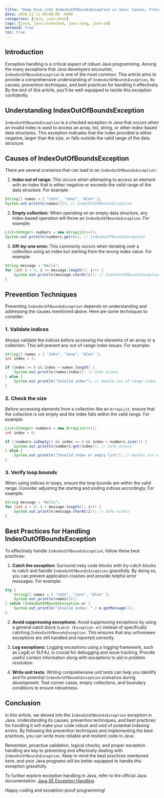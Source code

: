 ```yaml
---
title: "Deep Dive into IndexOutOfBoundsException in Java: Causes, Prevention, and Best Practices"
date: 2024-11-11 09:00:00 -0000
categories: [Java, java.base]
tags: [java, java-unchecked, java.lang, java-se]
mermaid: true
toc: true
---
```



## Introduction

Exception handling is a critical aspect of robust Java programming. Among the many exceptions that Java developers encounter, `IndexOutOfBoundsException` is one of the most common. This article aims to provide a comprehensive understanding of `IndexOutOfBoundsException`, its causes, prevention techniques, and best practices for handling it effectively. By the end of this article, you'll be well-equipped to tackle this exception confidently.

## Understanding IndexOutOfBoundsException

`IndexOutOfBoundsException` is a checked exception in Java that occurs when an invalid index is used to access an array, list, string, or other index-based data structures. This exception indicates that the index provided is either negative, larger than the size, or falls outside the valid range of the data structure.

## Causes of IndexOutOfBoundsException

There are several scenarios that can lead to an `IndexOutOfBoundsException`:

1. **Index out of range:** This occurs when attempting to access an element with an index that is either negative or exceeds the valid range of the data structure. For example:

```java
String[] names = { "John", "Jane", "Alex" };
System.out.println(names[3]); // IndexOutOfBoundsException
```

2. **Empty collection:** When operating on an empty data structure, any index-based operation will throw an `IndexOutOfBoundsException`. For example:

```java
List<Integer> numbers = new ArrayList<>();
System.out.println(numbers.get(0)); // IndexOutOfBoundsException
```

3. **Off-by-one error:** This commonly occurs when iterating over a collection using an index but starting from the wrong index value. For example:

```java
String message = "Hello";
for (int i = 1; i <= message.length(); i++) {
    System.out.println(message.charAt(i)); // IndexOutOfBoundsException
}
```

## Prevention Techniques

Preventing `IndexOutOfBoundsException` depends on understanding and addressing the causes mentioned above. Here are some techniques to consider:

### 1. Validate indices

Always validate the indices before accessing the elements of an array or a collection. This will prevent any out-of-range index issues. For example:

```java
String[] names = { "John", "Jane", "Alex" };
int index = 2;

if (index >= 0 && index < names.length) {
    System.out.println(names[index]); // Safe access
} else {
    System.out.println("Invalid index"); // Handle out-of-range index
}
```

### 2. Check the size

Before accessing elements from a collection like an `ArrayList`, ensure that the collection is not empty and the index falls within the valid range. For example:

```java
List<Integer> numbers = new ArrayList<>();
int index = 0;

if (!numbers.isEmpty() && index >= 0 && index < numbers.size()) {
    System.out.println(numbers.get(index)); // Safe access
} else {
    System.out.println("Invalid index or empty list"); // Handle out-of-range index or empty collection
}
```

### 3. Verify loop bounds

When using indices in loops, ensure the loop bounds are within the valid range. Consider adjusting the starting and ending indices accordingly. For example:

```java
String message = "Hello";
for (int i = 0; i < message.length(); i++) {
    System.out.println(message.charAt(i)); // Safe access
}
```

## Best Practices for Handling IndexOutOfBoundsException

To effectively handle `IndexOutOfBoundsException`, follow these best practices:

1. **Catch the exception:** Surround risky code blocks with try-catch blocks to catch and handle `IndexOutOfBoundsException` gracefully. By doing so, you can prevent application crashes and provide helpful error messages. For example:

```java
try {
    String[] names = { "John", "Jane", "Alex" };
    System.out.println(names[3]);
} catch (IndexOutOfBoundsException e) {
    System.out.println("Invalid index: " + e.getMessage());
}
```

2. **Avoid suppressing exceptions:** Avoid suppressing exceptions by using a general catch block (`catch (Exception e)`) instead of specifically catching `IndexOutOfBoundsException`. This ensures that any unforeseen exceptions are still handled and reported correctly.

3. **Log exceptions:** Logging exceptions using a logging framework, such as Log4j or SLF4J, is crucial for debugging and issue tracking. Provide useful context information along with exceptions to aid in problem resolution.

4. **Write unit tests:** Writing comprehensive unit tests can help you identify and fix potential `IndexOutOfBoundsException` scenarios during development. Test corner cases, empty collections, and boundary conditions to ensure robustness.

## Conclusion

In this article, we delved into the `IndexOutOfBoundsException` exception in Java. Understanding its causes, prevention techniques, and best practices for handling it will make your code robust and void of potential indexing errors. By following the prevention techniques and implementing the best practices, you can write more reliable and resilient code in Java.

Remember, proactive validation, logical checks, and proper exception handling are key to preventing and effectively dealing with `IndexOutOfBoundsException`. Keep in mind the best practices mentioned here, and your Java programs will be better equipped to handle this exception gracefully.

To further explore exception handling in Java, refer to the official Java documentation: [Java SE Exception Handling](https://docs.oracle.com/en/java/javase/15/docs/api/java.base/java/lang/Exception.html).

Happy coding and exception-proof programming!
